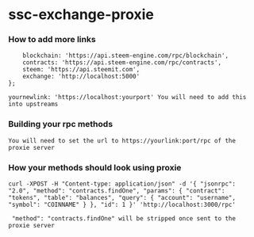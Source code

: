 # ssc-exchange-proxie


### How to add more links
```const upstreams = {
    blockchain: 'https://api.steem-engine.com/rpc/blockchain',
    contracts: 'https://api.steem-engine.com/rpc/contracts',
    steem: 'https://api.steemit.com',
    exchange: 'http://localhost:5000'
}; 
```

```yournewlink: 'https://localhost:yourport' You will need to add this into upstreams```


### Building your rpc methods
```You will need to set the url to https://yourlink:port/rpc of the proxie server```

### How your methods should look using proxie
```curl -XPOST -H "Content-type: application/json" -d '{ "jsonrpc": "2.0", "method": "contracts.findOne", "params": { "contract": "tokens", "table": "balances", "query": { "account": "username", "symbol": "COINNAME" } }, "id": 1 }' 'http://localhost:3000/rpc'```

``` "method": "contracts.findOne" will be stripped once sent to the proxie server```
